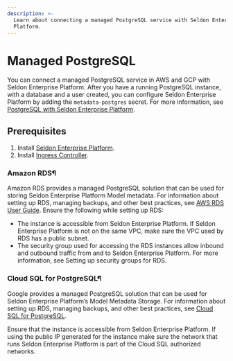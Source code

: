 ```yaml
---
description: >-
  Learn about connecting a managed PostgreSQL service with Seldon Enterprise
  Platform.
---
```


# Managed PostgreSQL

You can connect a managed PostgreSQL service in AWS and GCP with Seldon Enterprise Platform. After you have a running PostgreSQL instance, with a database and a user created, you can configure Seldon Enterprise Platform by adding the `metadata-postgres` secret. For more information, see [PostgreSQL with Seldon Enterprise Platform](./).


## Prerequisites

1. Install [Seldon Enterprise Platform](../seldon-enterprise-platform.md).
2. Install [Ingress Controller](../ingress-controller/).

### Amazon RDS¶

Amazon RDS provides a managed PostgreSQL solution that can be used for storing Seldon Enterprise Platform Model metadata. For information about setting up RDS, managing backups, and other best practices, see [AWS RDS User Guide](https://docs.aws.amazon.com/AmazonRDS/latest/UserGuide/Welcome.html). Ensure the following while setting up RDS:

* The instance is accessible from Seldon Enterprise Platform. If Seldon Enterprise Platform is not on the same VPC, make sure the VPC used by RDS has a public subnet.
* The security group used for accessing the RDS instances allow inbound and outbound traffic from and to Seldon Enterprise Platform. For more information, see Setting up security groups for RDS.

### Cloud SQL for PostgreSQL¶

Google provides a managed PostgreSQL solution that can be used for Seldon Enterprise Platform’s Model Metadata Storage. For information about setting up RDS, managing backups, and other best practices, see [Cloud SQL for PostgreSQL](https://cloud.google.com/sql/docs/postgres).

Ensure that the instance is accessible from Seldon Enterprise Platform. If using the public IP generated for the instance make sure the network that runs Seldon Enterprise Platform is part of the Cloud SQL authorized networks.
